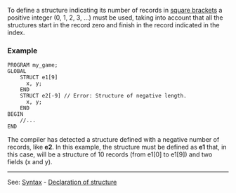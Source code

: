 To define a structure indicating its number of records in [square brackets](pointer__[__].md) a positive integer (0, 1, 2, 3, ...) must be used, taking into account that all the structures start in the record zero and finish in the record indicated in the index.

### Example
```
PROGRAM my_game;
GLOBAL
    STRUCT e1[9]
      x, y;
    END
    STRUCT e2[-9] // Error: Structure of negative length.
      x, y;
    END
BEGIN
    //...
END
```


The compiler has detected a structure defined with a negative number of records, like **e2**. In this example, the structure must be defined as **e1** that,
in this case, will be a structure of 10 records (from e1[0] to e1[9])
and two fields (x and y).

---------------------------------------
See: [Syntax](syntax_of_a_programdot.md) - [Declaration of structure](declaration_of_a_structuredot.md)

